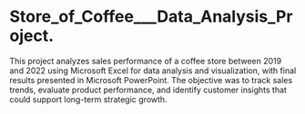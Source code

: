 # Store_of_Coffee___Data_Analysis_Project.
This project analyzes sales performance of a coffee store between 2019 and 2022 using Microsoft Excel for data analysis and visualization, with final results presented in Microsoft PowerPoint. The objective was to track sales trends, evaluate product performance, and identify customer insights that could support long-term strategic growth.
